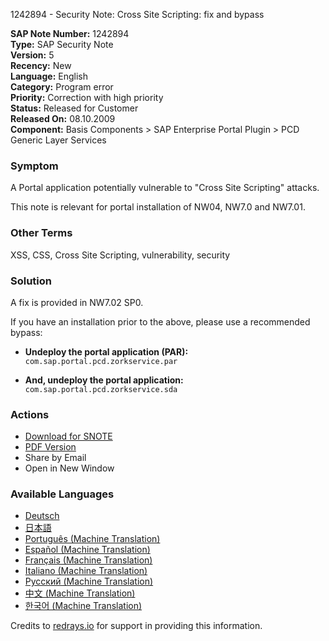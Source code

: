 1242894 - Security Note: Cross Site Scripting: fix and bypass

**SAP Note Number:** 1242894  
**Type:** SAP Security Note  
**Version:** 5  
**Recency:** New  
**Language:** English  
**Category:** Program error  
**Priority:** Correction with high priority  
**Status:** Released for Customer  
**Released On:** 08.10.2009  
**Component:** Basis Components > SAP Enterprise Portal Plugin > PCD Generic Layer Services

### Symptom

A Portal application potentially vulnerable to "Cross Site Scripting" attacks.

This note is relevant for portal installation of NW04, NW7.0 and NW7.01.

### Other Terms

XSS, CSS, Cross Site Scripting, vulnerability, security

### Solution

A fix is provided in NW7.02 SP0.

If you have an installation prior to the above, please use a recommended bypass:
- **Undeploy the portal application (PAR):**  
  `com.sap.portal.pcd.zorkservice.par`

- **And, undeploy the portal application:**  
  `com.sap.portal.pcd.zorkservice.sda`

### Actions

- [Download for SNOTE](https://notesdownloads.sap.com/note/0040000016581752017)
- [PDF Version](https://userapps.support.sap.com/sap/support/sfm/notes/print/0001242894?language=en-US&token=D201A11F9AD2DCB94A0450059930D65D)
- Share by Email
- Open in New Window

### Available Languages

- [Deutsch](https://me.sap.com/notes/0001242894/D)
- [日本語](https://me.sap.com/notes/0001242894/J)
- [Português (Machine Translation)](https://me.sap.com/notes/0001242894/P)
- [Español (Machine Translation)](https://me.sap.com/notes/0001242894/S)
- [Français (Machine Translation)](https://me.sap.com/notes/0001242894/F)
- [Italiano (Machine Translation)](https://me.sap.com/notes/0001242894/I)
- [Русский (Machine Translation)](https://me.sap.com/notes/0001242894/R)
- [中文 (Machine Translation)](https://me.sap.com/notes/0001242894/1)
- [한국어 (Machine Translation)](https://me.sap.com/notes/0001242894/3)

Credits to [redrays.io](https://redrays.io) for support in providing this information.